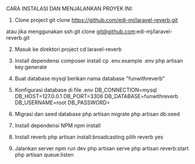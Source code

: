 CARA INSTALASI DAN MENJALANKAN PROYEK INI:

1. Clone project
git clone https://github.com/edi-mj/laravel-reverb.git

atau jika menggunakan ssh
git clone git@github.com:edi-mj/laravel-reverb.git

2. Masuk ke direktori project
cd laravel-reverb

3. Install dependensi
composer install
cp .env.example .env
php artisan key:generate

4. Buat database mysql
berikan nama database "funwithreverb"

5. Konfigurasi database di file .env
DB_CONNECTION=mysql
DB_HOST=127.0.0.1
DB_PORT=3306
DB_DATABASE=funwithreverb
DB_USERNAME=root
DB_PASSWORD=

6. Migrasi dan seed database
php artisan migrate
php artisan db:seed

7. Install dependensi NPM
npm install

8. Install reverb
php artisan install:broadcasting
pilih reverb
yes

9. Jalankan server
npm run dev
php artisan serve
php artisan reverb:start
php artisan queue:listen
